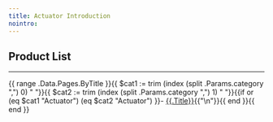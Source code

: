 ```yaml
---
title: Actuator Introduction
nointro:
---
```


## Product List
---

{{ range .Data.Pages.ByTitle }}{{ $cat1 := trim (index (split .Params.category ",") 0) " "}}{{ $cat2 := trim (index (split .Params.category ",") 1) " "}}{{if or (eq $cat1 "Actuator") (eq $cat2 "Actuator") }}- [{{.Title}}](/{{.File.BaseFileName}}/){{"\n"}}{{ end }}{{ end }}



